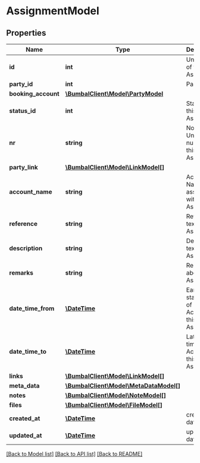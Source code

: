 # AssignmentModel

## Properties
Name | Type | Description | Notes
------------ | ------------- | ------------- | -------------
**id** | **int** | Unique ID of this Assignment | [optional] 
**party_id** | **int** | Party ID | [optional] 
**booking_account** | [**\BumbalClient\Model\PartyModel**](PartyModel.md) |  | [optional] 
**status_id** | **int** | Status ID of this Assignment | [optional] 
**nr** | **string** | Non-Unique number of this Assignment | [optional] 
**party_link** | [**\BumbalClient\Model\LinkModel[]**](LinkModel.md) |  | [optional] 
**account_name** | **string** | Account Name associated with this Assignment | [optional] 
**reference** | **string** | Reference text of this Assignment | [optional] 
**description** | **string** | Description text of this Assignment | [optional] 
**remarks** | **string** | Remarks about this Assignment | [optional] 
**date_time_from** | [**\DateTime**](\DateTime.md) | Earliest start time of all Activities is this Assignment | [optional] 
**date_time_to** | [**\DateTime**](\DateTime.md) | Latest end time of all Activities is this Assignment | [optional] 
**links** | [**\BumbalClient\Model\LinkModel[]**](LinkModel.md) |  | [optional] 
**meta_data** | [**\BumbalClient\Model\MetaDataModel[]**](MetaDataModel.md) |  | [optional] 
**notes** | [**\BumbalClient\Model\NoteModel[]**](NoteModel.md) |  | [optional] 
**files** | [**\BumbalClient\Model\FileModel[]**](FileModel.md) |  | [optional] 
**created_at** | [**\DateTime**](\DateTime.md) | created_at date time | [optional] 
**updated_at** | [**\DateTime**](\DateTime.md) | updated_at date time | [optional] 

[[Back to Model list]](../README.md#documentation-for-models) [[Back to API list]](../README.md#documentation-for-api-endpoints) [[Back to README]](../README.md)



